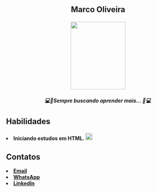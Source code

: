
<h2 p align="center">
Marco Oliveira
 <p align="center">
<img src="https://cdn.discordapp.com/attachments/435514046192812045/1064720779817779200/1673919597333.jpg" width="150" height="185">

<h5 p align="center">
 💻🚀Sempre buscando aprender mais... 🚀💻 
  

## Habilidades
<h4 p align="left">
<li>Iniciando estudos em HTML.
<img src="https://cdn.jsdelivr.net/gh/devicons/devicon/icons/html5/html5-plain-wordmark.svg" width="20">

## Contatos
<li> <a href="mailto:omarcooliveira.12@gmail.com"> Email
<li> <a href="https://wa.me/5513996062520"> WhatsApp
 <li> <a href="https://www.linkedin.com/mwlite/in/marco-oliveira-a18829260"> LinkedIn
